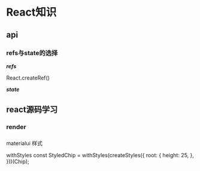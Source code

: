 # React知识

## api

### refs与state的选择

***refs***

React.createRef()

***state***



## react源码学习

### render

### 



materialui 样式

withStyles
const StyledChip = withStyles(createStyles({
  root: {
    height: 25,
  },
}))(Chip);